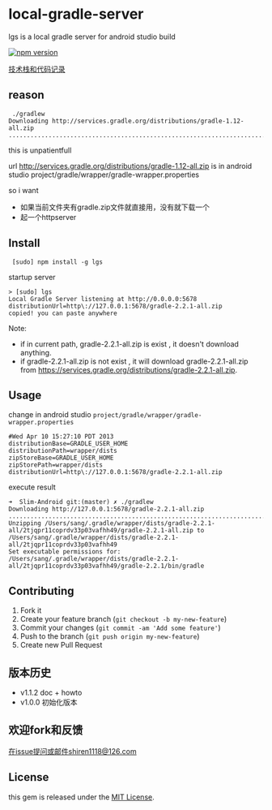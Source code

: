 # local-gradle-server

lgs is a local gradle server for android studio build

[![npm version](https://badge.fury.io/js/lgs.svg)](http://badge.fury.io/js/lgs)

[技术栈和代码记录](howto.md)

## reason

```
 ./gradlew
Downloading http://services.gradle.org/distributions/gradle-1.12-all.zip
.......................................................................................................................................................................................................................................................................................................................................................................................................^C%                                        
```

this is unpatientfull
 
url  http://services.gradle.org/distributions/gradle-1.12-all.zip is in android studio project/gradle/wrapper/gradle-wrapper.properties

so i want 

- 如果当前文件夹有gradle.zip文件就直接用，没有就下载一个
- 起一个httpserver

## Install 

	 [sudo] npm install -g lgs
	 	
startup server

	> [sudo] lgs
	Local Gradle Server listening at http://0.0.0.0:5678
	distributionUrl=http\://127.0.0.1:5678/gradle-2.2.1-all.zip
	copied! you can paste anywhere
	
Note: 
	
- if in current path, gradle-2.2.1-all.zip is exist , it doesn't download anything.
- if gradle-2.2.1-all.zip is not exist , it will download gradle-2.2.1-all.zip from https://services.gradle.org/distributions/gradle-2.2.1-all.zip.
 

## Usage


change in  android studio `project/gradle/wrapper/gradle-wrapper.properties`

```
#Wed Apr 10 15:27:10 PDT 2013
distributionBase=GRADLE_USER_HOME
distributionPath=wrapper/dists
zipStoreBase=GRADLE_USER_HOME
zipStorePath=wrapper/dists
distributionUrl=http\://127.0.0.1:5678/gradle-2.2.1-all.zip
```

execute result

```
➜  Slim-Android git:(master) ✗ ./gradlew 
Downloading http://127.0.0.1:5678/gradle-2.2.1-all.zip
..................................................................................................................................................................................................................................................................................................................................................................................................................................................................................................................................................................................................................................................................................................................................................................................................................................................................................................................................................................................................................................................................................................................................................................................................................................................................................................................................................................................................................................................................................................................................................................................................................................................................................................................................................................................................................................................................................................................................................................................................................................................................................................................................................................................................................................................................................................................................................................................................................................................................................................................................................................................................................................................................................................................................................................................................................................................................................................................................................................................................................................................
Unzipping /Users/sang/.gradle/wrapper/dists/gradle-2.2.1-all/2tjqpr11coprdv33p03vafhh49/gradle-2.2.1-all.zip to /Users/sang/.gradle/wrapper/dists/gradle-2.2.1-all/2tjqpr11coprdv33p03vafhh49
Set executable permissions for: /Users/sang/.gradle/wrapper/dists/gradle-2.2.1-all/2tjqpr11coprdv33p03vafhh49/gradle-2.2.1/bin/gradle
```

## Contributing

1. Fork it
2. Create your feature branch (`git checkout -b my-new-feature`)
3. Commit your changes (`git commit -am 'Add some feature'`)
4. Push to the branch (`git push origin my-new-feature`)
5. Create new Pull Request

## 版本历史

- v1.1.2 doc + howto
- v1.0.0 初始化版本 


## 欢迎fork和反馈

在issue提问或邮件shiren1118@126.com

## License

this gem is released under the [MIT License](http://www.opensource.org/licenses/MIT).
